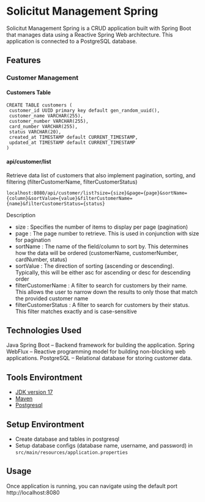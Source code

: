 # Solicitut Management Spring

Solicitut Management Spring is a CRUD application built with Spring Boot that manages data using a Reactive Spring Web architecture. This application is connected to a PostgreSQL database.

## Features
### Customer Management

#### Customers Table
```
CREATE TABLE customers (
 customer_id UUID primary key default gen_random_uuid(),
 customer_name VARCHAR(255),
 customer_number VARCHAR(255),
 card_number VARCHAR(255),
 status VARCHAR(20),
 created_at TIMESTAMP default CURRENT_TIMESTAMP,
 updated_at TIMESTAMP default CURRENT_TIMESTAMP
)
```

#### api/customer/list
Retrieve data list of customers that also implement pagination, sorting, and filtering (filterCustomerName, filterCustomerStatus)
```
localhost:8080/api/customer/list?size={size}&page={page}&sortName={column}&sortValue={value}&filterCustomerName={name}&filterCustomerStatus={status}
```

Description
- size : Specifies the number of items to display per page (pagination)
- page : The page number to retrieve. This is used in conjunction with size for pagination
- sortName : The name of the field/column to sort by. This determines how the data will be ordered (customerName, customerNumber, cardNumber, status)
- sortValue : The direction of sorting (ascending or descending). Typically, this will be either asc for ascending or desc for descending order
- filterCustomerName : A filter to search for customers by their name. This allows the user to narrow down the results to only those that match the provided customer name
- filterCustomerStatus : A filter to search for customers by their status. This filter matches exactly and is case-sensitive

## Technologies Used

Java Spring Boot – Backend framework for building the application.
Spring WebFlux – Reactive programming model for building non-blocking web applications.
PostgreSQL – Relational database for storing customer data.

## Tools Environtment
- [JDK version 17](https://www.oracle.com/java/technologies/javase/jdk17-archive-downloads.html)
- [Maven](https://maven.apache.org/download.cgi)
- [Postgresql](https://www.postgresql.org/download/)

## Setup Environtment
- Create database and tables in postgresql
- Setup database configs (database name, username, and password) in ``` src/main/resources/application.properties ```

## Usage
Once application is running, you can navigate using the default port http://localhost:8080